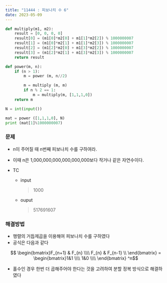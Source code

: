 ```yaml
---
title: "11444 : 피보나치 수 6"
date: 2023-05-09
---
```


```python
def multiply(m1, m2):
    result = [0, 0, 0, 0]
    result[0] = (m1[0]*m2[0] + m1[1]*m2[2]) % 1000000007
    result[1] = (m1[0]*m2[1] + m1[1]*m2[3]) % 1000000007
    result[2] = (m1[2]*m2[0] + m1[3]*m2[2]) % 1000000007
    result[3] = (m1[2]*m2[1] + m1[3]*m2[3]) % 1000000007
    return result

def power(m, n):
    if (n > 1):
        m = power (m, n//2)

        m = multiply (m, m)
        if n % 2 == 1:
            m = multiply(m, [1,1,1,0])
    return m

N = int(input())

mat = power ([1,1,1,0], N)
print (mat[1]%1000000007)
```

### 문제
* n이 주어질 때 n번째 피보나치 수를 구하여라.
* 이때 n은 1,000,000,000,000,000,000보다 작거나 같은 자연수이다.

* TC
    * input
        > 1000
    * ouput
        > 517691607

### 해결방법
* 행렬의 거듭제곱을 이용해여 피보나치 수를 구하였다
* 공식은 다음과 같다

$$ \begin{bmatrix}F_{n+1} & F_{n} \\\\ F_{n} & F_{n-1} \\ \end{bmatrix} = \begin{bmatrix}1&1 \\\\ 1&0 \\\\ \end{bmatrix} ^n$$

* 홀수인 경우 한번 더 곱해주어야 한다는 것을 고려하여 분할 정복 방식으로 해결하였다